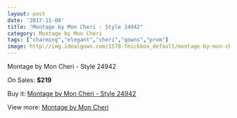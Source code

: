 ```yaml
---
layout: post
date: '2017-11-08'
title: "Montage by Mon Cheri - Style 24942"
category: Montage by Mon Cheri
tags: ["charming","elegant","cheri","gowns","prom"]
image: http://img.idealgown.com/1578-thickbox_default/montage-by-mon-cheri-style-24942.jpg
---
```

Montage by Mon Cheri - Style 24942

On Sales: **$219**
<a href="https://www.idealgown.com/en/montage-by-mon-cheri/732-montage-by-mon-cheri-style-24942.html"><amp-img layout="responsive" width="600" height="600" src="//img.idealgown.com/1578-thickbox_default/montage-by-mon-cheri-style-24942.jpg" alt="Montage by Mon Cheri - Style 24942 0" /></a>
<a href="https://www.idealgown.com/en/montage-by-mon-cheri/732-montage-by-mon-cheri-style-24942.html"><amp-img layout="responsive" width="600" height="600" src="//img.idealgown.com/1580-thickbox_default/montage-by-mon-cheri-style-24942.jpg" alt="Montage by Mon Cheri - Style 24942 1" /></a>
<a href="https://www.idealgown.com/en/montage-by-mon-cheri/732-montage-by-mon-cheri-style-24942.html"><amp-img layout="responsive" width="600" height="600" src="//img.idealgown.com/1579-thickbox_default/montage-by-mon-cheri-style-24942.jpg" alt="Montage by Mon Cheri - Style 24942 2" /></a>

Buy it: [Montage by Mon Cheri - Style 24942](https://www.idealgown.com/en/montage-by-mon-cheri/732-montage-by-mon-cheri-style-24942.html "Montage by Mon Cheri - Style 24942")

View more: [Montage by Mon Cheri](https://www.idealgown.com/en/9-montage-by-mon-cheri "Montage by Mon Cheri")